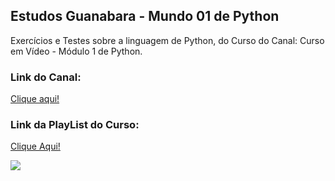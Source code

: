## Estudos Guanabara - Mundo 01 de Python

Exercícios e Testes sobre a linguagem de Python, do Curso do Canal: Curso em Vídeo - Módulo 1 de Python.

### Link do Canal:
[Clique aqui!](https://www.youtube.com/c/CursoemV%C3%ADdeo)

### Link da PlayList do Curso: 
[Clique Aqui!](https://youtube.com/playlist?list=PLHz_AreHm4dlKP6QQCekuIPky1CiwmdI6)

![  ](https://www.richgarcia.com.br/wp-content/uploads/2021/10/python.png)
